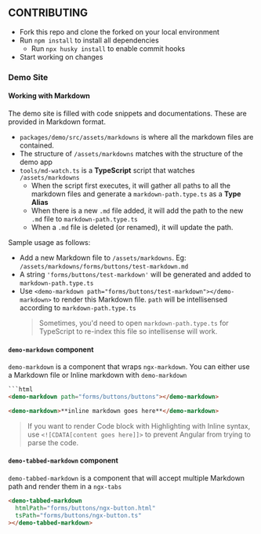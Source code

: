 ## CONTRIBUTING

- Fork this repo and clone the forked on your local environment
- Run `npm install` to install all dependencies
  - Run `npx husky install` to enable commit hooks
- Start working on changes

### Demo Site

#### Working with Markdown

The demo site is filled with code snippets and documentations. These are provided in Markdown format.

- `packages/demo/src/assets/markdowns` is where all the markdown files are contained.
- The structure of `/assets/markdowns` matches with the structure of the demo app
- `tools/md-watch.ts` is a **TypeScript** script that watches `/assets/markdowns`
  - When the script first executes, it will gather all paths to all the markdown files and generate a `markdown-path.type.ts` as a **Type Alias**
  - When there is a new `.md` file added, it will add the path to the new `.md` file to `markdown-path.type.ts`
  - When a `.md` file is deleted (or renamed), it will update the path.

Sample usage as follows:

- Add a new Markdown file to `/assets/markdowns`. Eg: `/assets/markdowns/forms/buttons/test-markdown.md`
- A string `'forms/buttons/test-markdown'` will be generated and added to `markdown-path.type.ts`
- Use `<demo-markdown path="forms/buttons/test-markdown"></demo-markdown>` to render this Markdown file. `path` will be intellisensed according to `markdown-path.type.ts`
  > Sometimes, you'd need to open `markdown-path.type.ts` for TypeScript to re-index this file so intellisense will work.

#### `demo-markdown` component

`demo-markdown` is a component that wraps `ngx-markdown`. You can either use a Markdown file or Inline markdown with `demo-markdown`

````html
```html
<demo-markdown path="forms/buttons/buttons"></demo-markdown>

<demo-markdown>**inline markdown goes here**</demo-markdown>
````

> If you want to render Code block with Highlighting with Inline syntax, use `<![CDATA[content goes here]]>` to prevent Angular from trying to parse the code.

#### `demo-tabbed-markdown` component

`demo-tabbed-markdown` is a component that will accept multiple Markdown path and render them in a `ngx-tabs`

```html
<demo-tabbed-markdown
  htmlPath="forms/buttons/ngx-button.html"
  tsPath="forms/buttons/ngx-button.ts"
></demo-tabbed-markdown>
```
